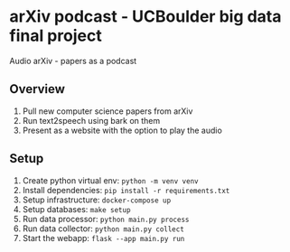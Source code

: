 # arXiv podcast - UCBoulder big data final project

Audio arXiv - papers as a podcast

## Overview

1. Pull new computer science papers from arXiv
2. Run text2speech using bark on them
3. Present as a website with the option to play the audio

## Setup

1. Create python virtual env: `python -m venv venv`
2. Install dependencies: `pip install -r requirements.txt`
3. Setup infrastructure: `docker-compose up`
4. Setup databases: `make setup`
5. Run data processor: `python main.py process`
6. Run data collector: `python main.py collect`
7. Start the webapp: `flask --app main.py run`
